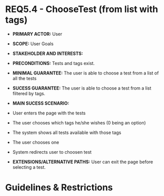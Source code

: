 # REQ5.4 - ChooseTest (from list with tags) 

- **PRIMARY ACTOR:** User

- **SCOPE:** User Goals

- **STAKEHOLDER AND INTERESTS:**

- **PRECONDITIONS:** Tests and tags exist.

- **MINIMAL GUARANTEE:** The user is able to choose a test from a list of all the tests

- **SUCESS GUARANTEE:** The user is able to choose a test from a list filtered by tags.

- **MAIN SUCESS SCENARIO:** 
 - User enters the page with the tests
 - The user chooses which tags he/she wishes (0 being an option)
 - The system shows all tests available with those tags
 - The user chooses one
 - System redirects user to choosen test

- **EXTENSIONS/ALTERNATIVE PATHS:** User can exit the page before selecting a test.

# Guidelines & Restrictions

